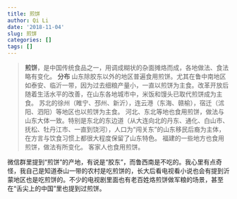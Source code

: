 ```yaml
---
title: 煎饼
author: Qi Li
date: '2018-11-04'
slug: 煎饼
categories: []
tags: []
---
```

> **煎饼**，是中国传统食品之一，用调成糊状的杂面摊烙而成，各地做法、食法略有变化。
> **分布**
> 山东除胶东以外的地区普遍食用煎饼。尤其在鲁中南地区如泰安、临沂一带，因为过去细粮产量小，一直以煎饼为主食。改革开放后随着生活水平的改善，在山东各地城市中，米饭和馒头已取代煎饼成为主食。
> 苏北的徐州（睢宁、邳州、新沂），连云港（东海、赣榆），宿迁（沭阳、泗阳）等地区也以煎饼为主食。
> 河北、东北等地也食用煎饼，做法与山东大体一致。特别是东北的东边道（从大连向北的丹东、通化、白山市、抚松、牡丹江市、一直到饶河），人口为“闯关东”的山东移民后裔为主体，在方言与饮食习惯上都很大程度保留了山东特色。
> 福建的一些地方也食用煎饼，做法有所变化。
> 客家人也食用煎饼。

微信群里提到“煎饼”的产地，有说是“胶东”，而鲁西南是不吃的。我心里有点奇怪，我自己是知道泰山一带的农村是吃煎饼的，长大后看电视看小说也会有提到沂蒙地区也是吃煎饼的。不少的电视剧里面也有老百姓烙煎饼做军粮的场景，甚至在“舌尖上的中国”里也提到过煎饼。


